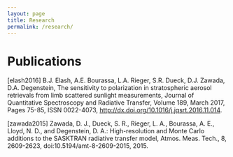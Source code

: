 ```yaml
---
layout: page
title: Research
permalink: /research/
---
```



# Publications

[elash2016] B.J. Elash, A.E. Bourassa, L.A. Rieger, S.R. Dueck, D.J. Zawada, D.A. Degenstein, The sensitivity to polarization in stratospheric aerosol retrievals from limb scattered sunlight measurements, Journal of Quantitative Spectroscopy and Radiative Transfer, Volume 189, March 2017, Pages 75-85, ISSN 0022-4073, http://dx.doi.org/10.1016/j.jqsrt.2016.11.014.


[zawada2015] Zawada, D. J., Dueck, S. R., Rieger, L. A., Bourassa, A. E., Lloyd, N. D., and Degenstein, D. A.: High-resolution and Monte Carlo additions to the SASKTRAN radiative transfer model, Atmos. Meas. Tech., 8, 2609-2623, doi:10.5194/amt-8-2609-2015, 2015.

